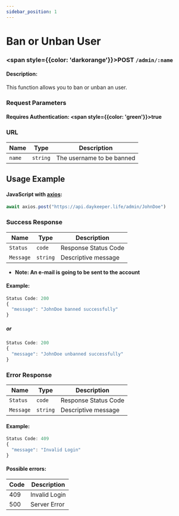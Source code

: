 ```yaml
---
sidebar_position: 1
---
```


# Ban or Unban User

### <span style={{color: 'darkorange'}}>POST</span> `/admin/:name`

#### Description:

This function allows you to ban or unban an user.

### Request Parameters

#### Requires Authentication: <span style={{color: 'green'}}>true</span>

### URL

| Name   | Type     | Description               |
| ------ | -------- | ------------------------- |
| `name` | `string` | The username to be banned |

## Usage Example

#### JavaScript with <a href="https://axios-http.com/docs/intro">axios</a>:

```javascript
await axios.post("https://api.daykeeper.life/admin/JohnDoe")
```

### Success Response

| Name      | Type     | Description          |
| --------- | -------- | -------------------- |
| `Status`  | `code`   | Response Status Code |
| `Message` | `string` | Descriptive message  |

- <strong>Note: An e-mail is going to be sent to the account</strong>

#### Example:

```javascript
Status Code: 200
{
  "message": "JohnDoe banned successfully"
}
```

##### or

```javascript
Status Code: 200
{
  "message": "JohnDoe unbanned successfully"
}
```

### Error Response

| Name      | Type     | Description          |
| --------- | -------- | -------------------- |
| `Status`  | `code`   | Response Status Code |
| `Message` | `string` | Descriptive message  |

#### Example:

```javascript
Status Code: 409
{
  "message": "Invalid Login"
}
```

#### Possible errors:

| Code | Description   |
| ---- | ------------- |
| 409  | Invalid Login |
| 500  | Server Error  |

